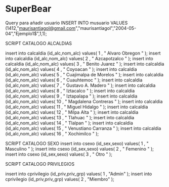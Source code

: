 # SuperBear
Query para añadir usuario 
INSERT INTO musuario VALUES (1412,"maurisantiagol@gmail.com","maurisantiagol","2004-05-04","Ejemplo1$",1,1);


SCRIPT CATALOGO ALCALDIAS

insert into calcaldia (id_alc,nom_alc) values(	1	,	"	Alvaro Obregon	"	);
insert into calcaldia (id_alc,nom_alc) values(	2	,	"	Azcapotzalco	"	);
insert into calcaldia (id_alc,nom_alc) values(	3	,	"	Benito Juarez	"	);
insert into calcaldia (id_alc,nom_alc) values(	4	,	"	Coyoacan	"	);
insert into calcaldia (id_alc,nom_alc) values(	5	,	"	Cuajimalpa de Morelos	"	);
insert into calcaldia (id_alc,nom_alc) values(	6	,	"	Cuauhtemoc	"	);
insert into calcaldia (id_alc,nom_alc) values(	7	,	"	Gustavo A. Madero	"	);
insert into calcaldia (id_alc,nom_alc) values(	8	,	"	Iztacalco	"	);
insert into calcaldia (id_alc,nom_alc) values(	9	,	"	Iztapalapa	"	);
insert into calcaldia (id_alc,nom_alc) values(	10	,	"	Magdalena Contreras	"	);
insert into calcaldia (id_alc,nom_alc) values(	11	,	"	Miguel Hidalgo	"	);
insert into calcaldia (id_alc,nom_alc) values(	12	,	"	Milpa Alta	"	);
insert into calcaldia (id_alc,nom_alc) values(	13	,	"	Tlahuac	"	);
insert into calcaldia (id_alc,nom_alc) values(	14	,	"	Tlalpan	"	);
insert into calcaldia (id_alc,nom_alc) values(	15	,	"	Venustiano Carranza	"	);
insert into calcaldia (id_alc,nom_alc) values(	16	,	"	Xochimilco	"	);

SCRIPT CATALOGO SEXO
insert into csexo (id_sex,sexo) values(	1	,	"	Masculino	"	);
insert into csexo (id_sex,sexo) values(	2	,	"	Femenino	"	);
insert into csexo (id_sex,sexo) values(	3	,	"	Otro	"	);

SCRIPT CATALOGO PRIVILEGIOS

insert into cprivilegio (id_priv,priv_grp) values(	1	,	"Admin"	);
insert into cprivilegio (id_priv,priv_grp) values(	2	,	"Miembro"	);

